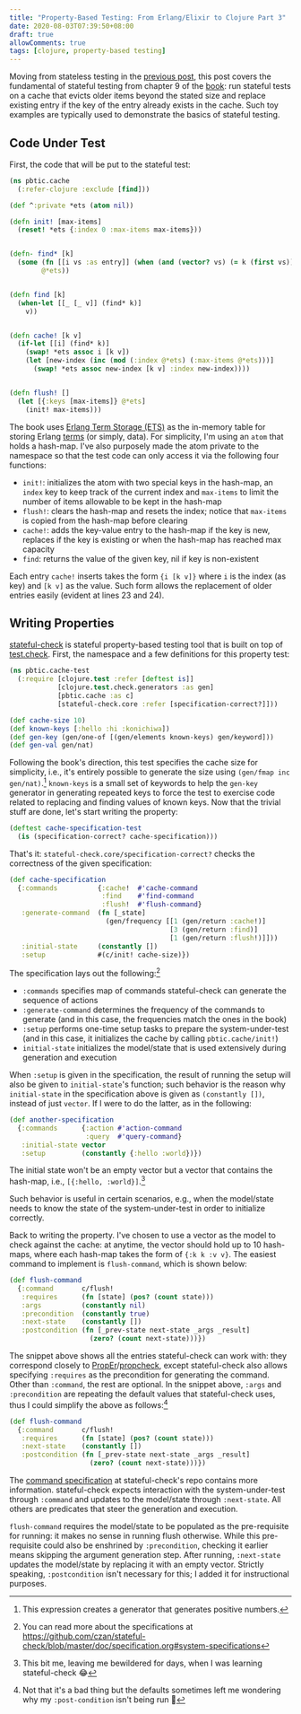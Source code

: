 ```yaml
---
title: "Property-Based Testing: From Erlang/Elixir to Clojure Part 3"
date: 2020-08-03T07:39:50+08:00
draft: true
allowComments: true
tags: [clojure, property-based testing]
---
```


Moving from stateless testing in the [previous post][prev], this post covers
the fundamental of stateful testing from chapter 9 of the [book][pbtpee]:
run stateful tests on a cache that evicts older items beyond the stated
size and replace existing entry if the key of the entry already exists in
the cache. Such toy examples are typically used to demonstrate the basics
of stateful testing.

## Code Under Test
First, the code that will be put to the stateful test:

```clojure {linenos=table, hl_lines=[23,24]}
(ns pbtic.cache
  (:refer-clojure :exclude [find]))

(def ^:private *ets (atom nil))

(defn init! [max-items]
  (reset! *ets {:index 0 :max-items max-items}))


(defn- find* [k]
  (some (fn [[i vs :as entry]] (when (and (vector? vs) (= k (first vs))) entry))
        @*ets))


(defn find [k]
  (when-let [[_ [_ v]] (find* k)]
    v))


(defn cache! [k v]
  (if-let [[i] (find* k)]
    (swap! *ets assoc i [k v])
    (let [new-index (inc (mod (:index @*ets) (:max-items @*ets)))]
      (swap! *ets assoc new-index [k v] :index new-index))))


(defn flush! []
  (let [{:keys [max-items]} @*ets]
    (init! max-items)))
```

The book uses [Erlang Term Storage (ETS)][ets] as the in-memory table for
storing Erlang [terms][erlang-term] (or simply, data). For simplicity, I'm
using an `atom` that holds a hash-map. I've also purposely made the atom
private to the namespace so that the test code can only access it via the
following four functions:

* `init!`: initializes the atom with two special keys in the hash-map, an
  `index` key to keep track of the current index and `max-items` to limit
  the number of items allowable to be kept in the hash-map
* `flush!`: clears the hash-map and resets the index; notice that `max-items`
  is copied from the hash-map before clearing
* `cache!`: adds the key-value entry to the hash-map if the key is new,
  replaces if the key is existing or when the hash-map has reached max capacity
* `find`: returns the value of the given key, nil if key is non-existent

Each entry `cache!` inserts takes the form `{i [k v]}` where `i` is the
index (as key) and `[k v]` as the value. Such form allows the replacement
of older entries easily (evident at lines 23 and 24).

## Writing Properties
[stateful-check][stateful-check] is stateful property-based testing tool
that is built on top of [test.check][test.check]. First, the namespace and
a few definitions for this property test:

```clojure
(ns pbtic.cache-test
  (:require [clojure.test :refer [deftest is]]
            [clojure.test.check.generators :as gen]
            [pbtic.cache :as c]
            [stateful-check.core :refer [specification-correct?]]))

(def cache-size 10)
(def known-keys [:hello :hi :konichiwa])
(def gen-key (gen/one-of [(gen/elements known-keys) gen/keyword]))
(def gen-val gen/nat)
```

Following the book's direction, this test specifies the cache size for
simplicity, i.e., it's entirely possible to generate the size using
`(gen/fmap inc gen/nat)`.[^1] `known-keys` is a small set of keywords to
help the `gen-key` generator in generating repeated keys to force the
test to exercise code related to replacing and finding values of known
keys. Now that the trivial stuff are done, let's start writing the
property:

```clojure {linenos=table}
(deftest cache-specification-test
  (is (specification-correct? cache-specification)))
```

That's it: `stateful-check.core/specification-correct?` checks the
correctness of the given specification:

```clojure {linenos=table}
(def cache-specification
  {:commands          {:cache!  #'cache-command
                       :find    #'find-command
                       :flush!  #'flush-command}
   :generate-command  (fn [_state]
                        (gen/frequency [[1 (gen/return :cache!)]
                                        [3 (gen/return :find)]
                                        [1 (gen/return :flush!)]]))
   :initial-state     (constantly [])
   :setup             #(c/init! cache-size)})
```

The specification lays out the following:[^2]

* `:commands` specifies map of commands stateful-check can generate the
  sequence of actions
* `:generate-command` determines the frequency of the commands to generate
  (and in this case, the frequencies match the ones in the book)
* `:setup` performs one-time setup tasks to prepare the system-under-test
  (and in this case, it initializes the cache by calling `pbtic.cache/init!`)
* `initial-state` initializes the model/state that is used extensively
  during generation and execution

When `:setup` is given in the specification, the result of running the
setup will also be given to `initial-state`'s function; such behavior is
the reason why `initial-state` in the specification above is given as
`(constantly [])`, instead of just `vector`. If I were to do the latter,
as in the following:

```clojure {linenos=table}
(def another-specification
  {:commands      {:action #'action-command
                   :query  #'query-command}
   :initial-state vector
   :setup         (constantly {:hello :world})})
```

The initial state won't be an empty vector but a vector that contains
the hash-map, i.e., `[{:hello, :world}]`.[^3]

Such behavior is useful in certain scenarios, e.g., when the model/state
needs to know the state of the system-under-test in order to initialize
correctly.

Back to writing the property. I've chosen to use a vector as the model
to check against the cache: at anytime, the vector should hold up to 10
hash-maps, where each hash-map takes the form of `{:k k :v v}`. The easiest
command to implement is `flush-command`, which is shown below:

```clojure {linenos=table}
(def flush-command
  {:command       c/flush!
   :requires      (fn [state] (pos? (count state)))
   :args          (constantly nil)
   :precondition  (constantly true)
   :next-state    (constantly [])
   :postcondition (fn [_prev-state next-state _args _result]
                    (zero? (count next-state)))})
```

The snippet above shows all the entries stateful-check can work with:
they correspond closely to [PropEr][proper]/[propcheck][propcheck], except
stateful-check also allows specifying `:requires` as the precondition for
generating the command. Other than `:command`, the rest are optional.
In the snippet above, `:args` and `:precondition` are repeating the default
values that stateful-check uses, thus I could simplify the above as
follows:[^4]

```clojure {linenos=table}
(def flush-command
  {:command       c/flush!
   :requires      (fn [state] (pos? (count state)))
   :next-state    (constantly [])
   :postcondition (fn [_prev-state next-state _args _result]
                    (zero? (count next-state)))})
```

The [command specification][command-specs] at stateful-check's repo contains
more information. stateful-check expects interaction with the
system-under-test through `:command` and updates to the model/state through
`:next-state`. All others are predicates that steer the generation and
execution.

`flush-command` requires the model/state to be populated as the pre-requisite
for running: it makes no sense in running flush otherwise. While this
pre-requisite could also be enshrined by `:precondition`, checking it
earlier means skipping the argument generation step. After running,
`:next-state` updates the model/state by replacing it with an empty vector.
Strictly speaking, `:postcondition` isn't necessary for this; I added it
for instructional purposes.


[^1]: This expression creates a generator that generates positive numbers.
[^2]: You can read more about the specifications
      at https://github.com/czan/stateful-check/blob/master/doc/specification.org#system-specifications
[^3]: This bit me, leaving me bewildered for days, when I was learning stateful-check :joy:
[^4]: Not that it's a bad thing but the defaults sometimes left me wondering why
      my `:post-condition` isn't being run :facepalm:

[prev]: ../2020-07-10-property-based-testing-from-elixir-to-clojure-part2/
[pbtpee]: https://pragprog.com/book/fhproper/property-based-testing-with-proper-erlang-and-elixir
[ets]: http://erlang.org/doc/man/ets.html
[erlang-term]: http://erlang.org/doc/reference_manual/data_types.html#term
[stateful-check]: https://github.com/czan/stateful-check
[test.check]: https://github.com/clojure/test.check
[proper]: https://proper-testing.github.io/index.html
[propcheck]: https://github.com/alfert/propcheck
[command-specs]: https://github.com/czan/stateful-check/blob/master/doc/specification.org#commands
